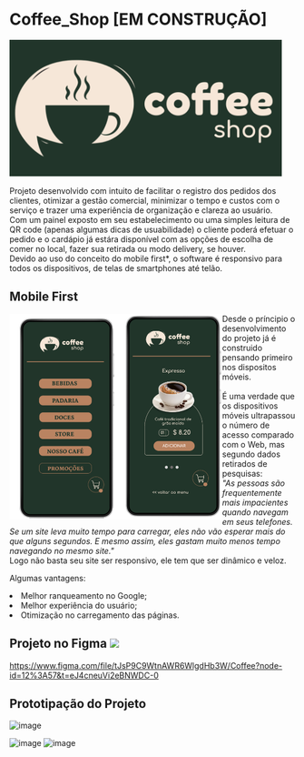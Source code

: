 # Coffee_Shop [EM CONSTRUÇÃO]
<img src="./src/assets/logo/logo_coffeeshop.png" width="480px;"/>


<p>Projeto desenvolvido com intuito de facilitar o registro dos pedidos dos clientes, 
otimizar a gestão comercial, minimizar o tempo e custos com o serviço e trazer uma experiência de organização e clareza ao usuário. </br>
Com um painel exposto em seu estabelecimento ou uma simples leitura de QR code (apenas algumas dicas de usuabilidade) o cliente poderá 
efetuar o pedido e o cardápio já estára disponível com as opções de escolha de comer no local, fazer sua retirada ou modo delivery, se houver. </br>
Devido ao uso do conceito do mobile first*, o software é responsivo para todos os dispositivos, de telas de smartphones até telão.<p>




## Mobile First  

<img src="./src/assets/images/Cel.png" width="200px;" align="left"/>

<img src="./src/assets/images/Cel2.png" width="175px;" align="left"/>

Desde o príncipio o desenvolvimento do projeto já é construido pensando primeiro<br/> nos dispositos móveis.<br/><br/>
É uma verdade que os dispositivos móveis ultrapassou o número de acesso comparado com o Web, mas segundo dados retirados de pesquisas: <br/>
<i>"As pessoas são frequentemente mais impacientes quando navegam em seus telefones. 
Se um site leva muito tempo para carregar, eles não vão esperar mais do que alguns 
segundos. E mesmo assim, eles gastam muito menos tempo navegando no mesmo site."</i><br/>
Logo não basta seu site ser responsivo, ele tem que ser dinâmico e veloz.

Algumas vantagens:</br>

<li>Melhor ranqueamento no Google;</li>
<li>Melhor experiência do usuário;</li>
<li>Otimização no carregamento das páginas.</li>



## Projeto no Figma <img src="https://assets.asana.biz/transform/ba9b63a3-f255-4088-b5fe-14ab4628f50b/logo-app-figma" width="30px;" >
https://www.figma.com/file/tJsP9C9WtnAWR6WlgdHb3W/Coffee?node-id=12%3A57&t=eJ4cneuVi2eBNWDC-0

## Prototipação do Projeto


![image](https://user-images.githubusercontent.com/98292860/203129473-0c680d3f-ea56-47f3-b7b2-fc9d73479a1b.png)

![image](https://user-images.githubusercontent.com/98292860/203128584-d26c5d36-6d02-419a-904a-8bd547323b8c.png)
![image](https://user-images.githubusercontent.com/98292860/203129298-b98b23fd-eb25-4b65-a34c-3fd16168c172.png)
